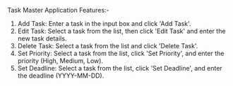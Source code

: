 Task Master Application Features:-

1. Add Task: Enter a task in the input box and click 'Add Task'.
2. Edit Task: Select a task from the list, then click 'Edit Task' and enter the new task details.
3. Delete Task: Select a task from the list and click 'Delete Task'.
4. Set Priority: Select a task from the list, click 'Set Priority', and enter the priority (High, Medium, Low).
5. Set Deadline: Select a task from the list, click 'Set Deadline', and enter the deadline (YYYY-MM-DD).

